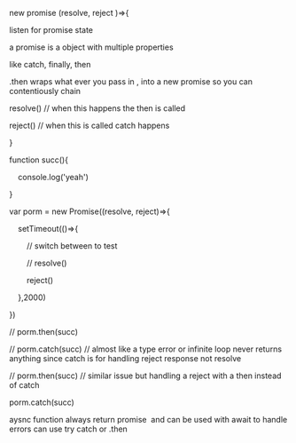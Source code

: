 new promise (resolve, reject )=>{

listen for promise state

a promise is a object with multiple properties

like catch, finally, then

.then wraps what ever you pass in , into a new promise so you can contentiously chain

resolve() // when this happens the then is called

reject() // when this is called catch happens

}

function succ(){

    console.log('yeah')

}

var porm = new Promise((resolve, reject)=>{

    setTimeout(()=>{

        // switch between to test

        // resolve()

        reject()

    },2000)

})

// porm.then(succ)

// porm.catch(succ) // almost like a type error or infinite loop never returns anything since catch is for handling reject response not resolve

// porm.then(succ) // similar issue but handling a reject with a then instead of catch

porm.catch(succ)

aysnc function always return promise  and can be used with await to handle errors can use try catch or .then